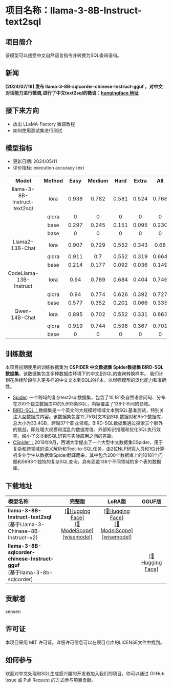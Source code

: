 # 项目名称：llama-3-8B-Instruct-text2sql

## 项目简介
该模型可以接受中文自然语言指令并转换为SQL查询语句。

## 新闻

**[2024/07/18]  发布 llama-3-8B-sqlcorder-chinese-Instruct-gguf ，对中文对话能力进行微调,进行了中文text2sql的微调：[hungingface 地址](https://huggingface.co/dusensen/llama-3-8B-sqlcorder-chinese-Instruct-gguf)**

## 接下来方向
- 放出 LLaMA-Factory 微调教程
- 如何使用测试集进行测试
## 模型指标
- 更新日期: 2024/05/11
- 评价指标: execution accuracy (ex)

<table style="text-align: center;">
  <tr>
    <th style="text-align: center;">Model</th>
    <th>Method</th>
    <th>Easy</th>
    <th>Medium</th>
    <th>Hard</th>
    <th>Extra</th>
    <th>All</th>
  </tr>
    <tr>
    <td>llama-3-8B-Instruct-text2sql</td>
    <td>lora</td>
    <td>0.938</td>
    <td>0.782</td>
    <td>0.581</td>
    <td>0.524</td>
    <td>0.768</td>
  </tr>
  <tr>
    <td></td>
    <td>qlora</td>
    <td>0</td>
    <td>0</td>
    <td>0</td>
    <td>0</td>
    <td>0</td>
  </tr>
  <tr>
    <td></td>
    <td>base</td>
    <td>0.297</td>
    <td>0.245</td>
    <td>0.151</td>
    <td>0.095</td>
    <td>0.230</td>
  </tr>
  <tr>
    <td></td>
    <td>base</td>
    <td>0</td>
    <td>0</td>
    <td>0</td>
    <td>0</td>
    <td>0</td>
  </tr>
  <tr>
    <td>Llama2-13B-Chat</td>
    <td>lora</td>
    <td>0.907</td>
    <td>0.729</td>
    <td>0.552</td>
    <td>0.343</td>
    <td>0.68</td>
  </tr>
  <tr>
    <td></td>
    <td>qlora</td>
    <td>0.911</td>
    <td>0.7</td>
    <td>0.552</td>
    <td>0.319</td>
    <td>0.664</td>
  </tr>
  <tr>
    <td></td>
    <td>base</td>
    <td>0.214</td>
    <td>0.177</td>
    <td>0.092</td>
    <td>0.036</td>
    <td>0.149</td>
  </tr>
  <tr>
    <td>CodeLlama-13B-Instruct</td>
    <td>lora</td>
    <td>0.94</td>
    <td>0.789</td>
    <td>0.684</td>
    <td>0.404</td>
    <td>0.746</td>
  </tr>
  <tr>
    <td></td>
    <td>qlora</td>
    <td>0.94</td>
    <td>0.774</td>
    <td>0.626</td>
    <td>0.392</td>
    <td>0.727</td>
  </tr>
  <tr>
    <td></td>
    <td>base</td>
    <td>0.577</td>
    <td>0.352</td>
    <td>0.201</td>
    <td>0.066</td>
    <td>0.335</td>
  </tr>
  <tr>
    <td>Qwen-14B-Chat</td>
    <td>lora</td>
    <td>0.895</td>
    <td>0.702</td>
    <td>0.552</td>
    <td>0.331</td>
    <td>0.663</td>
  </tr>
  <tr>
    <td></td>
    <td>qlora</td>
    <td>0.919</td>
    <td>0.744</td>
    <td>0.598</td>
    <td>0.367</td>
  <td>0.701</td>
  </tr>
    <tr>
    <td></td>
    <td>base</td>
    <td>0</td>
    <td>0</td>
    <td>0</td>
    <td>0</td>
    <td>0</td>
  </tr>
</table>

## 训练数据
  本项目初期使用的训练数据集为 **CSPIDER 中文数据集 Spider数据集 BIRD-SQL 数据集**，该数据集包含多种数据库环境下的中文到SQL的查询转换样本。
  我们计划在后续阶段引入更多样的中文文本到SQL的样本，以增强模型的泛化能力和准确性。   
  
- [Spider](https://yale-lily.github.io/spider): 一个跨域的复杂text2sql数据集，包含了10,181条自然语言问句、分布在200个独立数据库中的5,693条SQL，内容覆盖了138个不同的领域。
- [BIRD-SQL：](https://bird-bench.github.io/)数据集是一个英文的大规模跨领域文本到SQL基准测试，特别关注大型数据库内容。该数据集包含12,751对文本到SQL数据对和95个数据库，总大小为33.4GB，跨越37个职业领域。BIRD-SQL数据集通过探索三个额外的挑战，即处理大规模和混乱的数据库值、外部知识推理和优化SQL执行效率，缩小了文本到SQL研究与实际应用之间的差距。
- [CSpider：](https://drive.google.com/drive/folders/1TxCUq1ydPuBdDdHF3MkHT-8zixluQuLa?usp=sharing)2019年9月，西湖大学提出了一个大型中文数据集CSpider，用于复杂和跨领域的语义解析和Text-to-SQL任务，由2位NLP研究人员和1位计算机专业学生从数据集Spider翻译而来，其中包含200个数据库上的10181个问题和5693个独特的复杂SQL查询，具有涵盖138个不同领域的多个表的数据库。

## 下载地址

| 模型名称                  |                    完整版                    |                    LoRA版                    |                    GGUF版                    |
| :------------------------ | :----------------------------------------------------------: | :----------------------------------------------------------: | :----------------------------------------------------------: |
| **llama-3-8B-Instruct-text2sql**<br/>(基于Llama-3-Chinese-8B-Instruct-v2) | [[🤗Hugging Face]]()<br/> [[🤖ModelScope]](https://www.modelscope.cn/models/senjia/llama-3-8B-Instruct-text2sql/summary)<br/>[[wisemodel]]() | [[🤗Hugging Face]]()<br/> [[🤖ModelScope]](https://www.modelscope.cn/models/senjia/llama-3-8B-Instruct-text2sql-lora/summary)<br/>[[wisemodel]]() |  |
| **llama-3-8B-sqlcorder-chinese-Instruct-gguf**<br/>(基于llama-3-8b-sqlcorder) | |  |[[🤗Hugging Face]](https://huggingface.co/dusensen/llama-3-8B-sqlcorder-chinese-Instruct-gguf)<br/>|

## 贡献者
sensen
## 许可证
本项目采用 MIT 许可证。详细许可信息可以在项目仓库的LICENSE文件中找到。

## 如何参与
欢迎对中文处理和SQL生成感兴趣的开发者加入我们的项目。你可以通过 GitHub Issue 或 Pull Request 的方式参与项目贡献。

